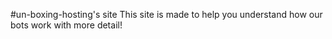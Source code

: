 #un-boxing-hosting's site
This site is made to help you understand how our bots work with more detail!
